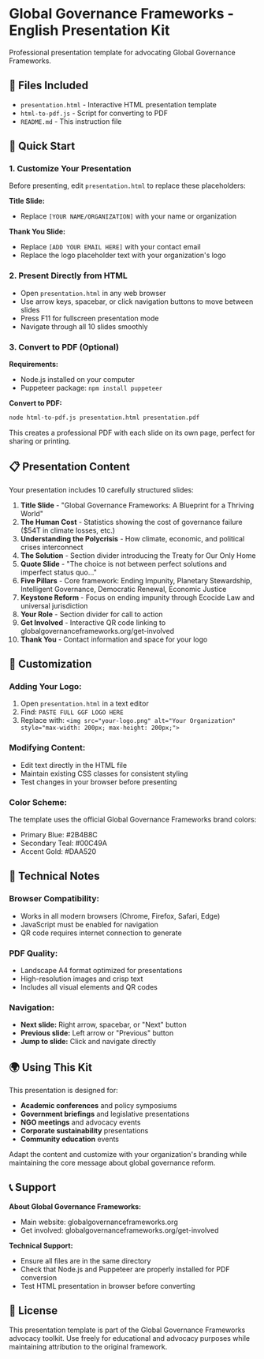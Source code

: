 # Global Governance Frameworks - English Presentation Kit

Professional presentation template for advocating Global Governance Frameworks.

## 📁 Files Included

- `presentation.html` - Interactive HTML presentation template
- `html-to-pdf.js` - Script for converting to PDF
- `README.md` - This instruction file

## 🎯 Quick Start

### 1. Customize Your Presentation

Before presenting, edit `presentation.html` to replace these placeholders:

**Title Slide:**
- Replace `[YOUR NAME/ORGANIZATION]` with your name or organization

**Thank You Slide:**
- Replace `[ADD YOUR EMAIL HERE]` with your contact email
- Replace the logo placeholder text with your organization's logo

### 2. Present Directly from HTML

- Open `presentation.html` in any web browser
- Use arrow keys, spacebar, or click navigation buttons to move between slides
- Press F11 for fullscreen presentation mode
- Navigate through all 10 slides smoothly

### 3. Convert to PDF (Optional)

**Requirements:**
- Node.js installed on your computer
- Puppeteer package: `npm install puppeteer`

**Convert to PDF:**
```bash
node html-to-pdf.js presentation.html presentation.pdf
```

This creates a professional PDF with each slide on its own page, perfect for sharing or printing.

## 📋 Presentation Content

Your presentation includes 10 carefully structured slides:

1. **Title Slide** - "Global Governance Frameworks: A Blueprint for a Thriving World"
2. **The Human Cost** - Statistics showing the cost of governance failure ($54T in climate losses, etc.)
3. **Understanding the Polycrisis** - How climate, economic, and political crises interconnect
4. **The Solution** - Section divider introducing the Treaty for Our Only Home
5. **Quote Slide** - "The choice is not between perfect solutions and imperfect status quo..."
6. **Five Pillars** - Core framework: Ending Impunity, Planetary Stewardship, Intelligent Governance, Democratic Renewal, Economic Justice
7. **Keystone Reform** - Focus on ending impunity through Ecocide Law and universal jurisdiction
8. **Your Role** - Section divider for call to action
9. **Get Involved** - Interactive QR code linking to globalgovernanceframeworks.org/get-involved
10. **Thank You** - Contact information and space for your logo

## 🎨 Customization

### Adding Your Logo:
1. Open `presentation.html` in a text editor
2. Find: `PASTE FULL GGF LOGO HERE`
3. Replace with: `<img src="your-logo.png" alt="Your Organization" style="max-width: 200px; max-height: 200px;">`

### Modifying Content:
- Edit text directly in the HTML file
- Maintain existing CSS classes for consistent styling
- Test changes in your browser before presenting

### Color Scheme:
The template uses the official Global Governance Frameworks brand colors:
- Primary Blue: #2B4B8C
- Secondary Teal: #00C49A  
- Accent Gold: #DAA520

## 🔧 Technical Notes

### Browser Compatibility:
- Works in all modern browsers (Chrome, Firefox, Safari, Edge)
- JavaScript must be enabled for navigation
- QR code requires internet connection to generate

### PDF Quality:
- Landscape A4 format optimized for presentations
- High-resolution images and crisp text
- Includes all visual elements and QR codes

### Navigation:
- **Next slide:** Right arrow, spacebar, or "Next" button
- **Previous slide:** Left arrow or "Previous" button
- **Jump to slide:** Click and navigate directly

## 🌍 Using This Kit

This presentation is designed for:
- **Academic conferences** and policy symposiums
- **Government briefings** and legislative presentations  
- **NGO meetings** and advocacy events
- **Corporate sustainability** presentations
- **Community education** events

Adapt the content and customize with your organization's branding while maintaining the core message about global governance reform.

## 📞 Support

**About Global Governance Frameworks:**
- Main website: globalgovernanceframeworks.org
- Get involved: globalgovernanceframeworks.org/get-involved

**Technical Support:**
- Ensure all files are in the same directory
- Check that Node.js and Puppeteer are properly installed for PDF conversion
- Test HTML presentation in browser before converting

## 📄 License

This presentation template is part of the Global Governance Frameworks advocacy toolkit. Use freely for educational and advocacy purposes while maintaining attribution to the original framework.
